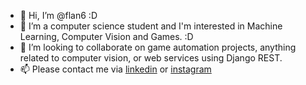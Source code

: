 - 👋 Hi, I’m @flan6 :D
- 👀 I’m a computer science student and I'm interested in Machine Learning, Computer Vision and Games.  :D 
- 💞️ I’m looking to collaborate on game automation projects, anything related to computer vision, or web services using Django REST. 
- 📫 Please contact me via [linkedin](https://www.linkedin.com/in/flander-abreu-43136a173) or [instagram](https://www.instagram.com/flannn6)

<!---
flan6/flan6 is a ✨ special ✨ repository because its `README.md` (this file) appears on your GitHub profile.
You can click the Preview link to take a look at your changes.
--->
